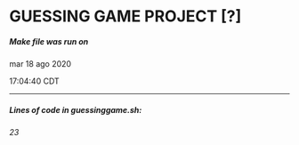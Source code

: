 # GUESSING GAME PROJECT [?]
##### Make file was run on 
mar 18 ago 2020
 
17:04:40 CDT
___
##### Lines of code in guessinggame.sh: 
###### 23
